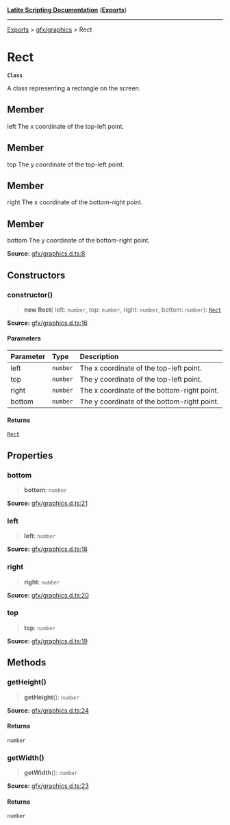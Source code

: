 [**Latite Scripting Documentation**](../../README.md) ([**Exports**](../../exports.md))

---

[Exports](../../exports.md) > [gfx/graphics](../index.md) > Rect

# Rect

**`Class`**

A class representing a rectangle on the screen.

## Member

left The x coordinate of the top-left point.

## Member

top The y coordinate of the top-left point.

## Member

right The x coordinate of the bottom-right point.

## Member

bottom The y coordinate of the bottom-right point.

**Source:** [gfx/graphics.d.ts:8](https://github.com/LatiteScripting/latitescripting.github.io/blob/303196e/definitions/gfx/graphics.d.ts#L8)

## Constructors

### constructor()

> **new Rect**(
> left: `number`,
> top: `number`,
> right: `number`,
> bottom: `number`): [`Rect`](class.Rect.md)

**Source:** [gfx/graphics.d.ts:16](https://github.com/LatiteScripting/latitescripting.github.io/blob/303196e/definitions/gfx/graphics.d.ts#L16)

#### Parameters

| Parameter | Type     | Description                                 |
| :-------- | :------- | :------------------------------------------ |
| left      | `number` | The x coordinate of the top-left point.     |
| top       | `number` | The y coordinate of the top-left point.     |
| right     | `number` | The x coordinate of the bottom-right point. |
| bottom    | `number` | The y coordinate of the bottom-right point. |

#### Returns

[`Rect`](class.Rect.md)

## Properties

### bottom

> **bottom**: `number`

**Source:** [gfx/graphics.d.ts:21](https://github.com/LatiteScripting/latitescripting.github.io/blob/303196e/definitions/gfx/graphics.d.ts#L21)

### left

> **left**: `number`

**Source:** [gfx/graphics.d.ts:18](https://github.com/LatiteScripting/latitescripting.github.io/blob/303196e/definitions/gfx/graphics.d.ts#L18)

### right

> **right**: `number`

**Source:** [gfx/graphics.d.ts:20](https://github.com/LatiteScripting/latitescripting.github.io/blob/303196e/definitions/gfx/graphics.d.ts#L20)

### top

> **top**: `number`

**Source:** [gfx/graphics.d.ts:19](https://github.com/LatiteScripting/latitescripting.github.io/blob/303196e/definitions/gfx/graphics.d.ts#L19)

## Methods

### getHeight()

> **getHeight**(): `number`

**Source:** [gfx/graphics.d.ts:24](https://github.com/LatiteScripting/latitescripting.github.io/blob/303196e/definitions/gfx/graphics.d.ts#L24)

#### Returns

`number`

### getWidth()

> **getWidth**(): `number`

**Source:** [gfx/graphics.d.ts:23](https://github.com/LatiteScripting/latitescripting.github.io/blob/303196e/definitions/gfx/graphics.d.ts#L23)

#### Returns

`number`
